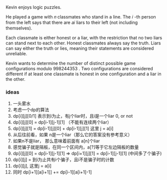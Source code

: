 Kevin enjoys logic puzzles.

He played a game with 𝑛
classmates who stand in a line. The 𝑖
-th person from the left says that there are 𝑎𝑖
liars to their left (not including themselves).

Each classmate is either honest or a liar, with the restriction that no two liars can stand next to each other. Honest
classmates always say the truth. Liars can say either the truth or lies, meaning their statements are considered
unreliable.

Kevin wants to determine the number of distinct possible game configurations modulo 998244353
. Two configurations are considered different if at least one classmate is honest in one configuration and a liar in the
other.

### ideas

1. 一头雾水
2. 考虑一个dp的算法
3. dp[i][j][0/1] 表示到i为止，有j个liar时，且i是一个liar 0, or not
4. dp[i][j][0] = dp[i-1][j-1][1] （不能有连续两个liar）
5. dp[i][j][1] = dp[i-1][j][0] + dp[i-1][j][1] 这里 j = a[i]
6. 从后往前看，如果 n是一个liar（那么它的答案没有参考意义）
7. 如果n不是liar， 那么意味着前面有 a[n]个liar
8. 感觉骗子就是隔板，在同一个区间内，a[?]等于它左边隔板的数量
9. dp[i][j][0] = dp[i-1][j-1][1] => dp[i+1][j][1] = dp[i-1][j-1][1] (中间多了个骗子)
10. dp[i][j] = 到i为止共有i个骗子，且i不是骗子时的计数
11. dp[i][j], 这里j = a[i]
12. 同时 dp[i+1][a[i+1]] += dp[i-1][a[i+1]-1]